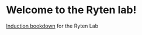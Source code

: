 # Welcome to the Ryten lab!
[Induction bookdown](https://bookdown.org/rytenlab/ryten_induction/) for the Ryten Lab
